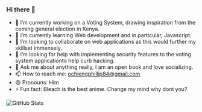 ### Hi there 👋
- 🔭 I’m currently working on a Voting System, drawing inspiration from the coming general election in Kenya.
- 🌱 I’m currently learning Web development and in particular, Javascript.
- 👯 I’m looking to collaborate on web applications as this would further my skillset immensely.
- 🤔 I’m looking for help with implementing security features to the voting system applicationto help curb hacking.
- 💬 Ask me about anything really, I am an open book and love socializing.
- 📫 How to reach me: ochiengphillip84@gmail.com
- 😄 Pronouns: Him
- ⚡ Fun fact: Bleach is the best anime. Change my mind why dont you?

![GitHub Stats](https://github-readme-stats.vercel.app/api?username=pronepoet&theme=radical)
